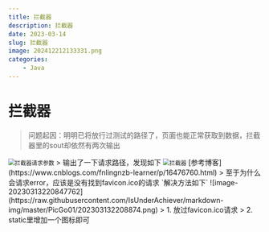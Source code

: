 ```yaml
---
title: 拦截器
description: 拦截器
date: 2023-03-14
slug: 拦截器
image: 202412212133331.png
categories:
    - Java
---
```


# 拦截器
> 问题起因：明明已将放行过测试的路径了，页面也能正常获取到数据，拦截器里的sout却依然有两次输出
<img src="https://raw.githubusercontent.com/IsUnderAchiever/markdown-img/master/PicGo01/202303132201695.png" alt="拦截器请求参数" style="zoom:80%;" />
> 输出了一下请求路径，发现如下
<img src="https://raw.githubusercontent.com/IsUnderAchiever/markdown-img/master/PicGo01/202303132202244.png" alt="拦截器" style="zoom:80%;" />
[参考博客](https://www.cnblogs.com/fnlingnzb-learner/p/16476760.html)
> 至于为什么会请求error，应该是没有找到favicon.ico的请求
`解决方法如下`
![image-20230313220847762](https://raw.githubusercontent.com/IsUnderAchiever/markdown-img/master/PicGo01/202303132208874.png)
> 1. 放过favicon.ico请求
> 2. static里增加一个图标即可

